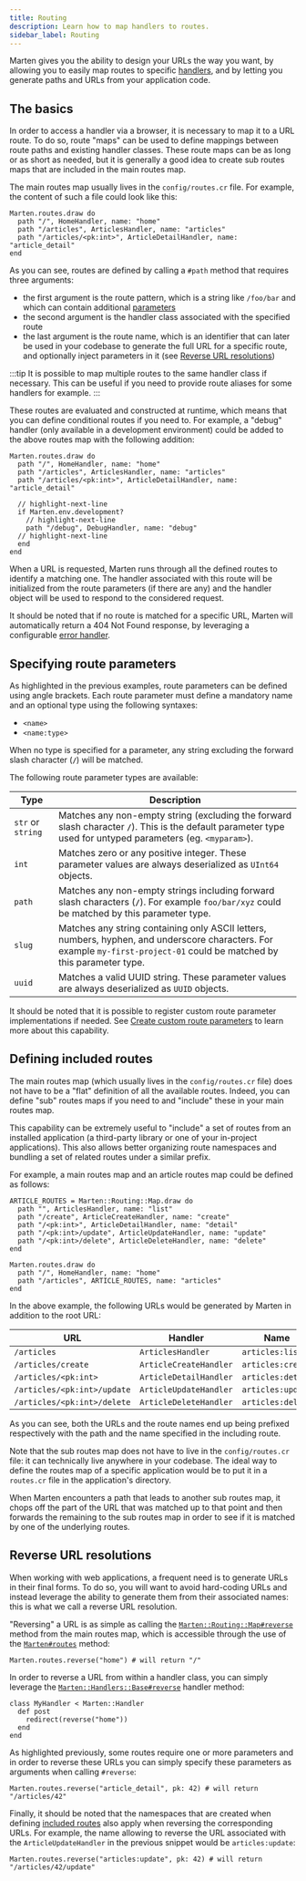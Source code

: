 ```yaml
---
title: Routing
description: Learn how to map handlers to routes.
sidebar_label: Routing
---
```


Marten gives you the ability to design your URLs the way you want, by allowing you to easily map routes to specific [handlers](./introduction), and by letting you generate paths and URLs from your application code.

## The basics

In order to access a handler via a browser, it is necessary to map it to a URL route. To do so, route "maps" can be used to define mappings between route paths and existing handler classes. These route maps can be as long or as short as needed, but it is generally a good idea to create sub routes maps that are included in the main routes map.

The main routes map usually lives in the `config/routes.cr` file. For example, the content of such a file could look like this:

```crystal
Marten.routes.draw do
  path "/", HomeHandler, name: "home"
  path "/articles", ArticlesHandler, name: "articles"
  path "/articles/<pk:int>", ArticleDetailHandler, name: "article_detail"
end
```

As you can see, routes are defined by calling a `#path` method that requires three arguments:

* the first argument is the route pattern, which is a string like `/foo/bar` and which can contain additional [parameters](#specifying-route-parameters)
* the second argument is the handler class associated with the specified route
* the last argument is the route name, which is an identifier that can later be used in your codebase to generate the full URL for a specific route, and optionally inject parameters in it (see [Reverse URL resolutions](#reverse-url-resolutions))

:::tip
It is possible to map multiple routes to the same handler class if necessary. This can be useful if you need to provide route aliases for some handlers for example.
:::

These routes are evaluated and constructed at runtime, which means that you can define conditional routes if you need to. For example, a "debug" handler (only available in a development environment) could be added to the above routes map with the following addition:

```crystal
Marten.routes.draw do
  path "/", HomeHandler, name: "home"
  path "/articles", ArticlesHandler, name: "articles"
  path "/articles/<pk:int>", ArticleDetailHandler, name: "article_detail"

  // highlight-next-line
  if Marten.env.development?
    // highlight-next-line
    path "/debug", DebugHandler, name: "debug"
  // highlight-next-line
  end
end
```

When a URL is requested, Marten runs through all the defined routes to identify a matching one. The handler associated with this route will be initialized from the route parameters (if there are any) and the handler object will be used to respond to the considered request.

It should be noted that if no route is matched for a specific URL, Marten will automatically return a 404 Not Found response, by leveraging a configurable [error handler](./error-handlers).

## Specifying route parameters

As highlighted in the previous examples, route parameters can be defined using angle brackets. Each route parameter must define a mandatory name and an optional type using the following syntaxes:

* `<name>`
* `<name:type>`

When no type is specified for a parameter, any string excluding the forward slash character (**`/`**) will be matched.

The following route parameter types are available:

| Type | Description |
| ----------- | ----------- |
| `str` or `string` | Matches any non-empty string (excluding the forward slash character **`/`**). This is the default parameter type used for untyped parameters (eg. `<myparam>`). |
| `int` | Matches zero or any positive integer. These parameter values are always deserialized as `UInt64` objects. |
| `path` | Matches any non-empty strings including forward slash characters (**`/`**). For example `foo/bar/xyz` could be matched by this parameter type. |
| `slug` | Matches any string containing only ASCII letters, numbers, hyphen, and underscore characters. For example `my-first-project-01` could be matched by this parameter type. |
| `uuid` | Matches a valid UUID string. These parameter values are always deserialized as `UUID` objects. |

It should be noted that it is possible to register custom route parameter implementations if needed. See [Create custom route parameters](./how-to/create-custom-route-parameters) to learn more about this capability.

## Defining included routes

The main routes map (which usually lives in the `config/routes.cr` file) does not have to be a "flat" definition of all the available routes. Indeed, you can define "sub" routes maps if you need to and "include" these in your main routes map.

This capability can be extremely useful to "include" a set of routes from an installed application (a third-party library or one of your in-project applications). This also allows better organizing route namespaces and bundling a set of related routes under a similar prefix.

For example, a main routes map and an article routes map could be defined as follows:

```crystal
ARTICLE_ROUTES = Marten::Routing::Map.draw do
  path "", ArticlesHandler, name: "list"
  path "/create", ArticleCreateHandler, name: "create"
  path "/<pk:int>", ArticleDetailHandler, name: "detail"
  path "/<pk:int>/update", ArticleUpdateHandler, name: "update"
  path "/<pk:int>/delete", ArticleDeleteHandler, name: "delete"
end

Marten.routes.draw do
  path "/", HomeHandler, name: "home"
  path "/articles", ARTICLE_ROUTES, name: "articles"
end
```

In the above example, the following URLs would be generated by Marten in addition to the root URL:

| URL | Handler | Name |
| --- | ---- | ---- |
| `/articles` | `ArticlesHandler` | `articles:list` |
| `/articles/create` | `ArticleCreateHandler` | `articles:create` |
| `/articles/<pk:int>` | `ArticleDetailHandler` | `articles:detail` |
| `/articles/<pk:int>/update` | `ArticleUpdateHandler` | `articles:update` |
| `/articles/<pk:int>/delete` | `ArticleDeleteHandler` | `articles:delete` |

As you can see, both the URLs and the route names end up being prefixed respectively with the path and the name specified in the including route.

Note that the sub routes map does not have to live in the `config/routes.cr` file: it can technically live anywhere in your codebase. The ideal way to define the routes map of a specific application would be to put it in a `routes.cr` file in the application's directory.

When Marten encounters a path that leads to another sub routes map, it chops off the part of the URL that was matched up to that point and then forwards the remaining to the sub routes map in order to see if it is matched by one of the underlying routes.

## Reverse URL resolutions

When working with web applications, a frequent need is to generate URLs in their final forms. To do so, you will want to avoid hard-coding URLs and instead leverage the ability to generate them from their associated names: this is what we call a reverse URL resolution.

"Reversing" a URL is as simple as calling the [`Marten::Routing::Map#reverse`](pathname:///api/0.3/Marten/Routing/Map.html#reverse(name%3AString|Symbol%2Cparams%3AHash(String|Symbol%2CParameter%3A%3ATypes))-instance-method) method from the main routes map, which is accessible through the use of the [`Marten#routes`](pathname:///api/0.3/Marten.html#routes-class-method) method:

```crystal
Marten.routes.reverse("home") # will return "/"
```

In order to reverse a URL from within a handler class, you can simply leverage the [`Marten::Handlers::Base#reverse`](pathname:///api/0.3/Marten/Handlers/Base.html#reverse(*args%2C**options)-instance-method) handler method:

```crystal
class MyHandler < Marten::Handler
  def post
    redirect(reverse("home"))
  end
end
```

As highlighted previously, some routes require one or more parameters and in order to reverse these URLs you can simply specify these parameters as arguments when calling `#reverse`:

```crystal
Marten.routes.reverse("article_detail", pk: 42) # will return "/articles/42"
```

Finally, it should be noted that the namespaces that are created when defining [included routes](#defining-included-routes) also apply when reversing the corresponding URLs. For example, the name allowing to reverse the URL associated with the `ArticleUpdateHandler` in the previous snippet would be `articles:update`:

```crystal
Marten.routes.reverse("articles:update", pk: 42) # will return "/articles/42/update"
```
